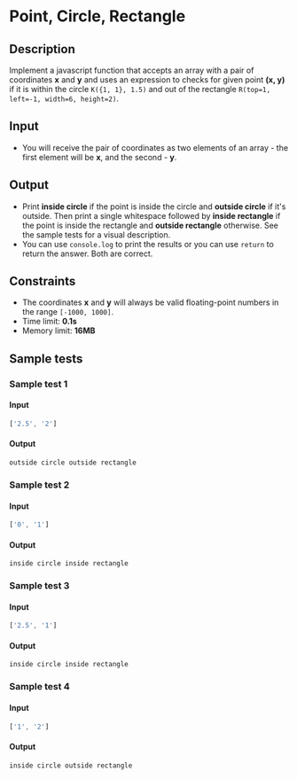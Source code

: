 # Point, Circle, Rectangle

## Description
Implement a javascript function that accepts an array with a pair of coordinates **x** and **y** and uses an expression to checks for given point **(x, y)**
 if it is within the circle `K({1, 1}, 1.5)` and out of the rectangle `R(top=1, left=-1, width=6, height=2)`.

## Input
- You will receive the pair of coordinates as two elements of an array - the first element will be **x**, and the second - **y**.

## Output
- Print **inside circle** if the point is inside the circle and **outside circle** if it's outside. Then print a single whitespace followed by
 **inside rectangle** if the point is inside the rectangle and **outside rectangle** otherwise. See the sample tests for a visual description.
 - You can use `console.log` to print the results or you can use `return` to return the answer. Both are correct.
 
## Constraints
- The coordinates **x** and **y** will always be valid floating-point numbers in the range `[-1000, 1000]`.
- Time limit: **0.1s**
- Memory limit: **16MB**

## Sample tests

### Sample test 1

#### Input
```js
['2.5', '2']
```

#### Output
```
outside circle outside rectangle
```

### Sample test 2

#### Input
```js
['0', '1']
```

#### Output
```
inside circle inside rectangle
```

### Sample test 3

#### Input
```js
['2.5', '1']
```

#### Output
```
inside circle inside rectangle
```

### Sample test 4

#### Input
```js
['1', '2']
```

#### Output
```
inside circle outside rectangle
```